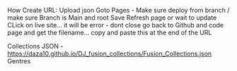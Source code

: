 How Create URL:
  Upload json
  Goto Pages - Make sure deploy from branch / make sure Branch is Main and root
  Save
  Refresh page or wait to update
  CLick on live site... it will be error - dont close
  go back to Github and code page and get the filename... copy and paste this at the end of the URL

Collections JSON - https://daza10.github.io/DJ_fusion_collections/Fusion_Collections.json
Gentres
